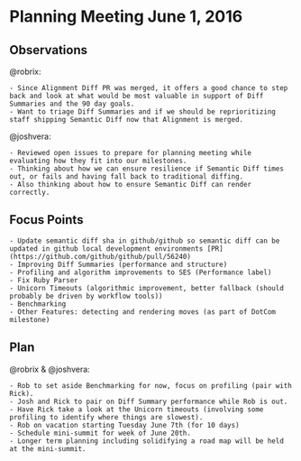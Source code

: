 # Planning Meeting June 1, 2016

## Observations

@robrix:

	- Since Alignment Diff PR was merged, it offers a good chance to step back and look at what would be most valuable in support of Diff Summaries and the 90 day goals.
	- Want to triage Diff Summaries and if we should be reprioritizing staff shipping Semantic Diff now that Alignment is merged.

@joshvera:

	- Reviewed open issues to prepare for planning meeting while evaluating how they fit into our milestones.
	- Thinking about how we can ensure resilience if Semantic Diff times out, or fails and having fall back to traditional diffing.
	- Also thinking about how to ensure Semantic Diff can render correctly.

## Focus Points

	- Update semantic diff sha in github/github so semantic diff can be updated in github local development environments [PR](https://github.com/github/github/pull/56240)
	- Improving Diff Summaries (performance and structure)
	- Profiling and algorithm improvements to SES (Performance label)
	- Fix Ruby Parser
	- Unicorn Timeouts (algorithmic improvement, better fallback (should probably be driven by workflow tools))
	- Benchmarking
	- Other Features: detecting and rendering moves (as part of DotCom milestone)

## Plan

@robrix & @joshvera:

	- Rob to set aside Benchmarking for now, focus on profiling (pair with Rick).
	- Josh and Rick to pair on Diff Summary performance while Rob is out.
	- Have Rick take a look at the Unicorn timeouts (involving some profiling to identify where things are slowest).
	- Rob on vacation starting Tuesday June 7th (for 10 days)
	- Schedule mini-summit for week of June 20th.
	- Longer term planning including solidifying a road map will be held at the mini-summit.
